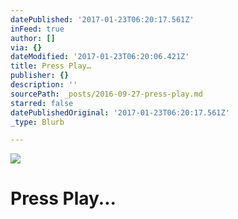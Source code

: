 ```yaml
---
datePublished: '2017-01-23T06:20:17.561Z'
inFeed: true
author: []
via: {}
dateModified: '2017-01-23T06:20:06.421Z'
title: Press Play…
publisher: {}
description: ''
sourcePath: _posts/2016-09-27-press-play.md
starred: false
datePublishedOriginal: '2017-01-23T06:20:17.561Z'
_type: Blurb

---
```

![](https://the-grid-user-content.s3-us-west-2.amazonaws.com/b33fc995-8ebb-4692-8228-b30a538b3b7e.png)

# Press Play...